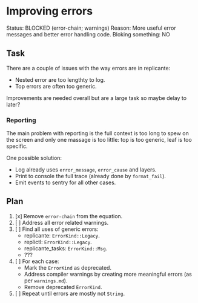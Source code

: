 # Improving errors
Status: BLOCKED (error-chain; warnings)
Reason: More useful error messages and better error handling code.
Bloking something: NO


## Task
There are a couple of issues with the way errors are in replicante:

  * Nested error are too lengthty to log.
  * Top errors are often too generic.

Improvements are needed overall but are a large task so maybe delay to later?


### Reporting
The main problem with reporting is the full context is too long to spew on the screen and only
one massage is too little: top is too generic, leaf is too specific.

One possible solution:

  * Log already uses `error_message`, `error_cause` and layers.
  * Print to console the full trace (already done by `format_fail`).
  * Emit events to sentry for all other cases.


## Plan

  1. [x] Remove `error-chain` from the equation.
  2. [ ] Address all error related warnings.
  3. [ ] Find all uses of generic errors:
     * replicante: `ErrorKind::Legacy`.
     * replictl: `ErrorKind::Legacy`.
     * replicante_tasks: `ErrorKind::Msg`.
     * ???
  4. [ ] For each case:
     * Mark the `ErrorKind` as deprecated.
     * Address compiler warnings by creating more meaningful errors (as per `warnings.md`).
     * Remove deprecated `ErrorKind`.
  5. [ ] Repeat until errors are mostly not `String`.
